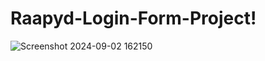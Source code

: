 # Raapyd-Login-Form-Project!<br>

![Screenshot 2024-09-02 162150](https://github.com/user-attachments/assets/d7eeb2e8-94ae-49c1-81d7-a59a6d3f72ee)
